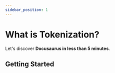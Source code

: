 ```yaml
---
sidebar_position: 1
---
```


# What is Tokenization?

Let's discover **Docusaurus in less than 5 minutes**.

## Getting Started